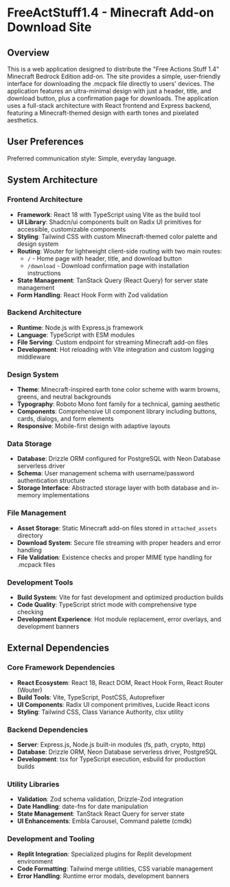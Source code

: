 # FreeActStuff1.4 - Minecraft Add-on Download Site

## Overview

This is a web application designed to distribute the "Free Actions Stuff 1.4" Minecraft Bedrock Edition add-on. The site provides a simple, user-friendly interface for downloading the .mcpack file directly to users' devices. The application features an ultra-minimal design with just a header, title, and download button, plus a confirmation page for downloads. The application uses a full-stack architecture with React frontend and Express backend, featuring a Minecraft-themed design with earth tones and pixelated aesthetics.

## User Preferences

Preferred communication style: Simple, everyday language.

## System Architecture

### Frontend Architecture
- **Framework**: React 18 with TypeScript using Vite as the build tool
- **UI Library**: Shadcn/ui components built on Radix UI primitives for accessible, customizable components
- **Styling**: Tailwind CSS with custom Minecraft-themed color palette and design system
- **Routing**: Wouter for lightweight client-side routing with two main routes:
  - `/` - Home page with header, title, and download button
  - `/download` - Download confirmation page with installation instructions
- **State Management**: TanStack Query (React Query) for server state management
- **Form Handling**: React Hook Form with Zod validation

### Backend Architecture
- **Runtime**: Node.js with Express.js framework
- **Language**: TypeScript with ESM modules
- **File Serving**: Custom endpoint for streaming Minecraft add-on files
- **Development**: Hot reloading with Vite integration and custom logging middleware

### Design System
- **Theme**: Minecraft-inspired earth tone color scheme with warm browns, greens, and neutral backgrounds
- **Typography**: Roboto Mono font family for a technical, gaming aesthetic
- **Components**: Comprehensive UI component library including buttons, cards, dialogs, and form elements
- **Responsive**: Mobile-first design with adaptive layouts

### Data Storage
- **Database**: Drizzle ORM configured for PostgreSQL with Neon Database serverless driver
- **Schema**: User management schema with username/password authentication structure
- **Storage Interface**: Abstracted storage layer with both database and in-memory implementations

### File Management
- **Asset Storage**: Static Minecraft add-on files stored in `attached_assets` directory
- **Download System**: Secure file streaming with proper headers and error handling
- **File Validation**: Existence checks and proper MIME type handling for .mcpack files

### Development Tools
- **Build System**: Vite for fast development and optimized production builds
- **Code Quality**: TypeScript strict mode with comprehensive type checking
- **Development Experience**: Hot module replacement, error overlays, and development banners

## External Dependencies

### Core Framework Dependencies
- **React Ecosystem**: React 18, React DOM, React Hook Form, React Router (Wouter)
- **Build Tools**: Vite, TypeScript, PostCSS, Autoprefixer
- **UI Components**: Radix UI component primitives, Lucide React icons
- **Styling**: Tailwind CSS, Class Variance Authority, clsx utility

### Backend Dependencies
- **Server**: Express.js, Node.js built-in modules (fs, path, crypto, http)
- **Database**: Drizzle ORM, Neon Database serverless driver, PostgreSQL
- **Development**: tsx for TypeScript execution, esbuild for production builds

### Utility Libraries
- **Validation**: Zod schema validation, Drizzle-Zod integration
- **Date Handling**: date-fns for date manipulation
- **State Management**: TanStack React Query for server state
- **UI Enhancements**: Embla Carousel, Command palette (cmdk)

### Development and Tooling
- **Replit Integration**: Specialized plugins for Replit development environment
- **Code Formatting**: Tailwind merge utilities, CSS variable management
- **Error Handling**: Runtime error modals, development banners